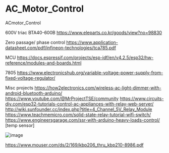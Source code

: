 # AC_Motor_Control
ACmotor_Control

600V triac BTA40-600B
https://www.eleparts.co.kr/goods/view?no=98830

Zero passage/ phase control
https://www.application-datasheet.com/pdf/infineon-technologies/tca785.pdf

MCU
https://docs.espressif.com/projects/esp-idf/en/v4.2.5/esp32/hw-reference/modules-and-boards.html

7805
https://www.electronicshub.org/variable-voltage-power-supply-from-fixed-voltage-regulator/

Misc projects
https://how2electronics.com/wireless-ac-light-dimmer-with-android-bluetooth-arduino/
https://www.youtube.com/@MrProjectTSE/community
https://www.circuits-diy.com/esp32-tutorials-control-ac-appliances-with-relay-web-server/
http://wiki.sunfounder.cc/index.php?title=4_Channel_5V_Relay_Module
https://www.teachmemicro.com/solid-state-relay-tutorial-wifi-switch/
https://www.engineersgarage.com/ssr-with-arduino-heavy-loads-control/ [temp sensor]

![image](https://github.com/user-attachments/assets/d4765b14-bbcf-429a-876e-4b2a954aeaaf)



https://www.mouser.com/ds/2/169/kbp206_thru_kbp210-8986.pdf

